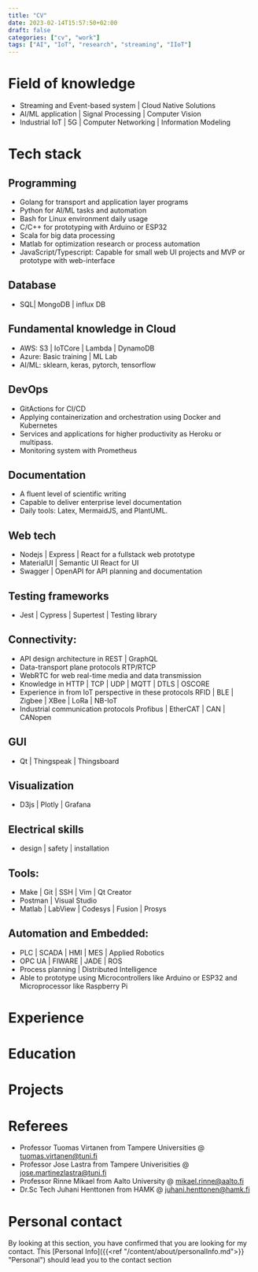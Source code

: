 ```yaml
---
title: "CV"
date: 2023-02-14T15:57:50+02:00
draft: false
categories: ["cv", "work"]
tags: ["AI", "IoT", "research", "streaming", "IIoT"]
---
```


# Field of knowledge
- Streaming and Event-based system | Cloud Native Solutions
- AI/ML application | Signal Processing | Computer Vision
- Industrial IoT | 5G | Computer Networking | Information Modeling

# Tech stack

## Programming
- Golang for transport and application layer programs
- Python for AI/ML tasks and automation
- Bash for Linux environment daily usage
- C/C++ for prototyping with Arduino or ESP32
- Scala for big data processing
- Matlab for optimization research or process automation
- JavaScript/Typescript: Capable for small web UI projects and MVP or prototype with web-interface

## Database
- SQL| MongoDB | influx DB
## Fundamental knowledge in Cloud
- AWS: S3 | IoTCore | Lambda | DynamoDB
- Azure: Basic training | ML Lab
- AI/ML: sklearn, keras, pytorch, tensorflow
## DevOps
- GitActions for CI/CD
- Applying containerization and orchestration using Docker and Kubernetes
- Services and applications for higher productivity as Heroku or multipass.
- Monitoring system with Prometheus
## Documentation
- A fluent level of scientific writing
- Capable to deliver enterprise level documentation
- Daily tools: Latex, MermaidJS, and PlantUML.

## Web tech
- Nodejs | Express | React for a fullstack web prototype
- MaterialUI | Semantic UI React for UI
- Swagger | OpenAPI for API planning and documentation

## Testing frameworks
- Jest | Cypress | Supertest | Testing library 

## Connectivity: 
- API design architecture in REST | GraphQL
- Data-transport plane protocols RTP/RTCP 
- WebRTC for web real-time media and data transmission
- Knowledge in HTTP | TCP | UDP | MQTT | DTLS | OSCORE
- Experience in from IoT perspective in these protocols RFID | BLE | Zigbee | XBee | LoRa | NB-IoT
- Industrial communication protocols Profibus | EtherCAT | CAN | CANopen
## GUI
- Qt | Thingspeak | Thingsboard
## Visualization
- D3js | Plotly | Grafana

## Electrical skills
- design | safety | installation

## Tools: 
- Make | Git | SSH | Vim | Qt Creator
- Postman | Visual Studio
- Matlab | LabView | Codesys | Fusion | Prosys

## Automation and Embedded:
- PLC | SCADA | HMI | MES | Applied Robotics 
- OPC UA | FIWARE | JADE | ROS
- Process planning | Distributed Intelligence
- Able to prototype using Microcontrollers like Arduino or ESP32 and Microprocessor like Raspberry Pi


# Experience

# Education

# Projects

# Referees
- Professor Tuomas Virtanen from Tampere Universities @ tuomas.virtanen@tuni.fi
- Professor Jose Lastra from Tampere Univerisities @ jose.martinezlastra@tuni.fi
- Professor Rinne Mikael from Aalto University @ mikael.rinne@aalto.fi
- Dr.Sc Tech Juhani Henttonen from HAMK @ juhani.henttonen@hamk.fi

# Personal contact

By looking at this section, you have confirmed that you are looking for my contact.
This [Personal Info]({{<ref "/content/about/personalInfo.md">}} "Personal") should lead you to the contact section
